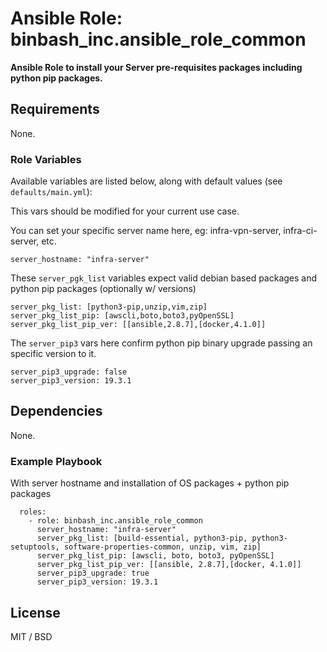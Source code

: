 # Ansible Role: binbash_inc.ansible_role_common

**Ansible Role to install your Server pre-requisites packages including python pip packages.**

## Requirements

None.

### Role Variables

Available variables are listed below, along with default values (see `defaults/main.yml`):

This vars should be modified for your current use case. 

You can set your specific server name here, eg: infra-vpn-server, infra-ci-server, etc.
```
server_hostname: "infra-server"
```

These `server_pgk_list` variables expect valid debian based packages and python pip packages (optionally w/ versions)
```
server_pkg_list: [python3-pip,unzip,vim,zip]
server_pkg_list_pip: [awscli,boto,boto3,pyOpenSSL]
server_pkg_list_pip_ver: [[ansible,2.8.7],[docker,4.1.0]]
```

The `server_pip3` vars here confirm python pip binary upgrade passing an specific version to it.
```
server_pip3_upgrade: false
server_pip3_version: 19.3.1
```

## Dependencies

None.

### Example Playbook

With server hostname and installation of OS packages + python pip packages
```
  roles:
    - role: binbash_inc.ansible_role_common
      server_hostname: "infra-server"
      server_pkg_list: [build-essential, python3-pip, python3-setuptools, software-properties-common, unzip, vim, zip]
      server_pkg_list_pip: [awscli, boto, boto3, pyOpenSSL]
      server_pkg_list_pip_ver: [[ansible, 2.8.7],[docker, 4.1.0]]
      server_pip3_upgrade: true
      server_pip3_version: 19.3.1
```

## License

MIT / BSD